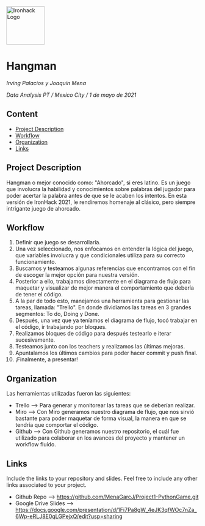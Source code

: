 <img src="https://bit.ly/2VnXWr2" alt="Ironhack Logo" width="100"/>

# Hangman
*Irving Palacios y Joaquín Mena*

*Data Analysis PT / Mexico City / 1 de mayo de 2021*

## Content
- [Project Description](#project-description)
- [Workflow](#workflow)
- [Organization](#organization)
- [Links](#links)

<a name="project-description"></a>

## Project Description
Hangman o mejor conocido como: "Ahorcado", si eres latino. Es un juego que involucra la habilidad y conocimientos sobre palabras del jugador para poder acertar la palabra antes de que se le acaben los intentos. En esta versión de IronHack 2021, le rendiremos homenaje al clásico, pero siempre intrigante juego de ahorcado.

<a name="workflow"></a>

## Workflow
1. Definir que juego se desarrollaría. 
2. Una vez seleccionado, nos enfocamos en entender la lógica del juego, que variables involucra y que condicionales utiliza para su correcto funcionamiento. 
3. Buscamos y testeamos algunas referencias que encontramos con el fin de escoger la mejor opción para nuestra versión. 
4. Posterior a ello, trabajamos directamente en el diagrama de flujo para maquetar y visualizar de mejor manera el comportamiento que debería de tener el código.
5. A la par de todo esto, manejamos una herramienta para gestionar las tareas, llamada: "Trello". En donde dividíamos las tareas en 3 grandes segmentos: To do, Doing y Done. 
6. Después, una vez que ya teníamos el diagrama de flujo, tocó trabajar en el código, ir trabajando por bloques. 
7. Realizamos bloques de código para después testearlo e iterar sucesivamente. 
8. Testeamos junto con los teachers y realizamos las últimas mejoras. 
9. Apuntalamos los últimos cambios para poder hacer commit y push final. 
10. ¡Finalmente, a presentar! 


<a name="organization"></a>

## Organization
Las herramientas utilizadas fueron las siguientes:
- Trello --> Para generar y monitorear las tareas que se deberían realizar. 
- Miro --> Con Miro generamos nuestro diagrama de flujo, que nos sirvió bastante para poder maquetar de forma visual, la manera en que se tendría que comportar el código. 
- Github --> Con Github generamos nuestro repositorio, el cuál fue utilizado para colaborar en los avances del proyecto y mantener un workflow fluído. 

<a name="links"></a>

## Links
Include the links to your repository and slides. Feel free to include any other links associated to your project. 
- Github Repo --> https://github.com/MenaGarcJ/Project1-PythonGame.git
- Google Drive Slides --> https://docs.google.com/presentation/d/1Fi7Pa8gW_4eJK3qfWOc7nZa_6Wp-eRLJ8E0qLGPejxQ/edit?usp=sharing
